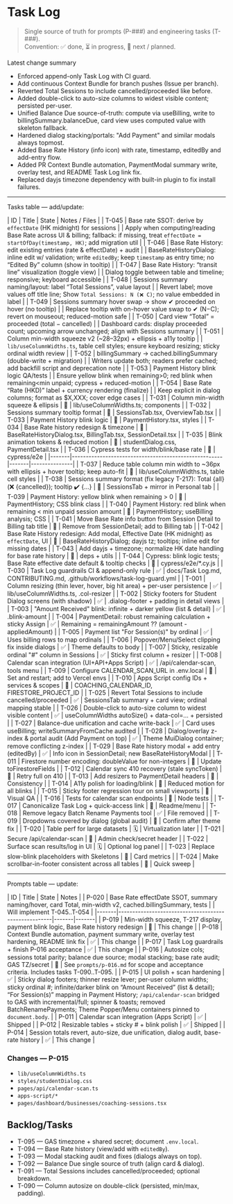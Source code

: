 # Task Log

> Single source of truth for prompts (P-###) and engineering tasks (T-###).  
> Convention: ✅ done, ⏳ in progress, 🧭 next / planned.

Latest change summary
- Enforced append-only Task Log with CI guard.
- Add continuous Context Bundle for branch pushes (Issue per branch).
- Reverted Total Sessions to include cancelled/proceeded like before.
- Added double-click to auto-size columns to widest visible content; persisted per-user.
- Unified Balance Due source-of-truth: compute via useBilling, write to billingSummary.balanceDue, card view uses computed value with skeleton fallback.
- Hardened dialog stacking/portals: "Add Payment" and similar modals always topmost.
- Added Base Rate History (info icon) with rate, timestamp, editedBy and add-entry flow.
- Added PR Context Bundle automation, PaymentModal summary write, overlay test, and README Task Log link fix.
- Replaced dayjs timezone dependency with built-in plugin to fix install failures.

---

Tasks table — add/update:

| ID    | Title                                                | State | Notes / Files |
| T-045 | Base rate SSOT: derive by `effectDate` (HK midnight) for sessions     |       | Apply when computing/reading Base Rate across UI & billing; fallback: if missing, treat `effectDate = startOfDay(timestamp, HK)`; add migration util |
| T-046 | Base Rate History: edit existing entries (rate & effectDate) + audit  |       | BaseRateHistoryDialog: inline edit w/ validation; write `editedBy`; keep `timestamp` as entry time; no “Edited By” column (show in tooltip) |
| T-047 | Base Rate History: “transit line” visualization (toggle view)         |       | Dialog toggle between table and timeline; responsive; keyboard accessible |
| T-048 | Sessions summary naming/layout: label “Total Sessions”, value layout  |       | Revert label; move values off title line; Show `Total Sessions: N (❌ C)`; no value embedded in label |
| T-049 | Sessions summary hover swap → show ✔︎ proceeded on hover (no tooltip) |       | Replace tooltip with on-hover value swap to ✔︎ (N−C); revert on mouseout; reduced-motion safe |
| T-050 | Card view “Total” = proceeded (total − cancelled)                      |       | Dashboard cards: display proceeded count; upcoming arrow unchanged; align with Sessions summary |
| T-051 | Column min-width squeeze v2 (~28–32px) + ellipsis + a11y tooltip       |       | `lib/useColumnWidths.ts`, table cell styles; ensure keyboard resizing; sticky ordinal width review |
| T-052 | billingSummary → cached.billingSummary (double-write + migration)     |       | Writers update both; readers prefer cached; add backfill script and deprecation note |
| T-053 | Payment History blink logic QA/tests                                   |       | Ensure yellow blink when remaining>0; red blink when remaining<min unpaid; cypress + reduced-motion |
| T-054 | Base Rate “Rate (HKD)” label + currency rendering (finalize)          |       | Keep explicit in dialog columns; format as $X,XXX; cover edge cases |
| T-031 | Column min-width squeeze & ellipsis | 🧭    | lib/useColumnWidths.ts; components |
| T-032 | Sessions summary tooltip format | 🧭    | SessionsTab.tsx, OverviewTab.tsx |
| T-033 | Payment History blink logic | 🧭    | PaymentHistory.tsx, styles |
| T-034 | Base Rate history redesign & timezone | 🧭    | BaseRateHistoryDialog.tsx, BillingTab.tsx, SessionDetail.tsx |
| T-035 | Blink animation tokens & reduced motion | 🧭    | studentDialog.css, PaymentDetail.tsx |
| T-036 | Cypress tests for width/blink/base rate | 🧭    | cypress/e2e |
|-------|------------------------------------------------------|-------|---------------|
| T-037 | Reduce table column min width to ~36px with ellipsis + hover tooltip; keep auto-fit       | 🧭    | lib/useColumnWidths.ts, table cell styles |
| T-038 | Sessions summary format (fix legacy T-217): Total {all} (❌ {cancelled}); tooltip ✔️ {…}   | 🧭    | SessionsTab + mirror in Personal tab |
| T-039 | Payment History: yellow blink when remaining > 0                                          | 🧭    | PaymentHistory; CSS blink class |
| T-040 | Payment History: red blink when remaining < min unpaid session amount                     | 🧭    | PaymentHistory; useBilling analysis; CSS |
| T-041 | Move Base Rate info button from Session Detail to Billing tab title                       | 🧭    | Remove from SessionDetail; add to Billing tab |
| T-042 | Base Rate History redesign: Add modal, Effective Date (HK midnight) as `effectDate`, UI   | 🧭    | BaseRateHistoryDialog; dayjs tz; tooltips; inline edit for missing dates |
| T-043 | Add dayjs + timezone; normalize HK date handling for base rate history                    | 🧭    | deps + utils |
| T-044 | Cypress: blink logic tests; Base Rate effective date default & tooltip checks             | 🧭    | cypress/e2e/*.cy.js |
| T-030 | Task Log guardrails CI & append-only rule | ✅    | docs/Task Log.md, CONTRIBUTING.md, .github/workflows/task-log-guard.yml |
| T-001 | Column resizing (thin lever, hover, big hit area) + per-user persistence | ✅    | lib/useColumnWidths.ts, .col-resizer |
| T-002 | Sticky footers for Student Dialog screens (with shadow) | ✅    | .dialog-footer + padding in detail views |
| T-003 | "Amount Received" blink: infinite + darker yellow (list & detail) | ✅    | .blink-amount |
| T-004 | PaymentDetail: robust remaining calculation + sticky Assign | ✅    | Remaining = remainingAmount ?? (amount - appliedAmount) |
| T-005 | Payment list "For Session(s)" by ordinal | ✅    | Uses billing rows to map ordinals |
| T-006 | Popover/Menu/Select clipping fix inside dialogs | ✅    | Theme defaults to body |
| T-007 | Sticky, resizable ordinal "#" column in Sessions | ✅    | Sticky first column + resizer |
| T-008 | Calendar scan integration (UI+API+Apps Script) | ✅    | /api/calendar-scan, tools menu |
| T-009 | Configure CALENDAR_SCAN_URL in .env.local | 🧭    | Set and restart; add to Vercel envs |
| T-010 | Apps Script config IDs + services & scopes | 🧭    | COACHING_CALENDAR_ID, FIRESTORE_PROJECT_ID |
| T-025 | Revert Total Sessions to include cancelled/proceeded | ✅    | SessionsTab summary + card view; ordinal mapping stable |
| T-026 | Double-click to auto-size column to widest visible content | ✅    | useColumnWidths autoSize() + data-col=... + persisted |
| T-027 | Balance-due unification and cache write-back | ✅    | Card uses useBilling; writeSummaryFromCache audited |
| T-028 | Dialog/overlay z-index & portal audit (Add Payment on top) | ✅    | Theme MuiDialog container; remove conflicting z-index |
| T-029 | Base Rate history modal + add entry (editedBy) | ✅    | Info icon in SessionDetail; new BaseRateHistoryModal |
| T-011 | Firestore number encoding: doubleValue for non-integers | 🧭    | Update toFirestoreFields |
| T-012 | Calendar sync 410 recovery (stale syncToken) | 🧭    | Retry full on 410 |
| T-013 | Add resizers to PaymentDetail headers | 🧭    | Consistency |
| T-014 | A11y polish for loading/blink | 🧪    | Reduced motion for all blinks |
| T-015 | Sticky footer regression tour on small viewports | 🧪    | Visual QA |
| T-016 | Tests for calendar scan endpoints | 🧭    | Node tests |
| T-017 | Canonicalize Task Log + quick-access link | 🧭    | Readme/menu |
| T-018 | Remove legacy Batch Rename Payments tool | ✅    | File removed |
| T-019 | Dropdowns covered by dialog (global audit) | 🧪    | Confirm after theme fix |
| T-020 | Table perf for large datasets | 🗓️    | Virtualization later |
| T-021 | Secure /api/calendar-scan | 🧭    | Admin check/secret header |
| T-022 | Surface scan results/log in UI | 🗓️    | Optional log panel |
| T-023 | Replace slow-blink placeholders with Skeletons | 🧭    | Card metrics |
| T-024 | Make scrollbar-in-footer consistent across all tables | 🧪    | Quick sweep |

---

Prompts table — update:

| ID    | Title                                                | State | Notes |
| P-020 | Base Rate effectDate SSOT, summary naming/hover, card Total, min-width v2, cached.billingSummary, tests |        | Will implement T-045..T-054 |
|-------|------------------------------------------------------|-------|-------|
| P-019 | Min-width squeeze, T-217 display, payment blink logic, Base Rate history redesign         | 🧭    | This change |
| P-018 | Context Bundle automation, payment summary write, overlay test hardening, README link fix | ✅    | This change |
| P-017 | Task Log guardrails + finish P-016 acceptance | ✅    | This change |
| P-016 | Autosize cols; sessions total parity; balance due source; modal stacking; base rate audit; GAS TZ/secret | 🧭    | See `prompts/p-016.md` for scope and acceptance criteria. Includes tasks T-090..T-095. |
| P-015 | UI polish + scan hardening               | ✅    | Sticky dialog footers; thinner resize lever; per-user column widths; sticky ordinal #; infinite/darker blink on “Amount Received” (list & detail); “For Session(s)” mapping in Payment History; `/api/calendar-scan` bridged to GAS with incremental/full; spinner & toasts; removed BatchRenamePayments; Theme Popper/Menu containers pinned to `document.body`. |
| P-011 | Calendar scan integration (Apps Script)              | ✅    | Shipped |
| P-012 | Resizable tables + sticky # + blink polish           | ✅    | Shipped |
| P-014 | Session totals revert, auto-size, due unification, dialog audit, base-rate history | ✅    | This change |


### Changes — P-015

- `lib/useColumnWidths.ts`
- `styles/studentDialog.css`
- `pages/api/calendar-scan.ts`
- `apps-script/*`
- `pages/dashboard/businesses/coaching-sessions.tsx`

## Backlog/Tasks

- T-095 — GAS timezone + shared secret; document `.env.local`.
- T-094 — Base Rate history (view/add with `editedBy`).
- T-093 — Modal stacking audit and fixes (dialogs always on top).
- T-092 — Balance Due single source of truth (align card & dialog).
- T-091 — Total Sessions includes cancelled/proceeded; optional breakdown.
- T-090 — Column autosize on double-click (persisted, min/max, padding).
